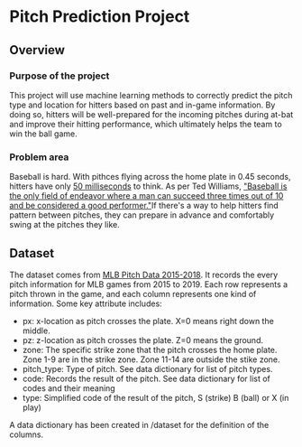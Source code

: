 # Pitch Prediction Project

## Overview

### Purpose of the project
This project will use machine learning methods to correctly predict the pitch type and location for hitters based on past and in-game information. By doing so, hitters will be well-prepared for the incoming pitches during at-bat and improve their hitting performance, which ultimately helps the team to win the ball game.
### Problem area
Baseball is hard. With pithces flying across the home plate in 0.45 seconds, hitters have only [50 milliseconds](https://entertainment.howstuffworks.com/physics-of-baseball3.htm) to think. As per Ted Williams, ["Baseball is the only field of endeavor where a man can succeed three times out of 10 and be considered a good performer."](https://www.washingtonpost.com/archive/lifestyle/2000/04/03/baseballs-lessons-for-life/782ab98d-e68b-4f3c-bda8-9c7bdd811c24/)If there's a way to help hitters find pattern between pitches, they can prepare in advance and comfortably swing at the pitches they like.

## Dataset

The dataset comes from [MLB Pitch Data 2015-2018](https://www.kaggle.com/datasets/pschale/mlb-pitch-data-20152018/data?select=atbats.csv). It records the every pitch information for MLB games from 2015 to 2019. Each row represents a pitch thrown in the game, and each column represents one kind of information. Some key attribute includes:
* px: x-location as pitch crosses the plate. X=0 means right down the middle.
* pz: z-location as pitch crosses the plate. Z=0 means the ground.
* zone: The specific strike zone that the pitch crosses the home plate. Zone 1-9 are in the strike zone. Zone 11-14 are outside the stike zone.
* pitch_type: Type of pitch. See data dictionary for list of pitch types.
* code: Records the result of the pitch. See data dictionary for list of codes and their meaning
* type: Simplified code of the result of the pitch, S (strike) B (ball) or X (in play)

A data dictionary has been created in /dataset for the definition of the columns.

## 





